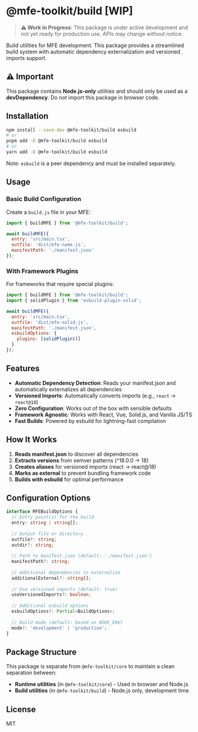# @mfe-toolkit/build [WIP]

> **⚠️ Work in Progress**: This package is under active development and not yet ready for production use. APIs may change without notice.

Build utilities for MFE development. This package provides a streamlined build system with automatic dependency externalization and versioned imports support.

## ⚠️ Important

This package contains **Node.js-only** utilities and should only be used as a **devDependency**. Do not import this package in browser code.

## Installation

```bash
npm install --save-dev @mfe-toolkit/build esbuild
# or
pnpm add -D @mfe-toolkit/build esbuild
# or
yarn add -D @mfe-toolkit/build esbuild
```

Note: `esbuild` is a peer dependency and must be installed separately.

## Usage

### Basic Build Configuration

Create a `build.js` file in your MFE:

```javascript
import { buildMFE } from '@mfe-toolkit/build';

await buildMFE({
  entry: 'src/main.tsx',
  outfile: 'dist/mfe-name.js',
  manifestPath: './manifest.json'
});
```

### With Framework Plugins

For frameworks that require special plugins:

```javascript
import { buildMFE } from '@mfe-toolkit/build';
import { solidPlugin } from 'esbuild-plugin-solid';

await buildMFE({
  entry: 'src/main.tsx',
  outfile: 'dist/mfe-solid.js',
  manifestPath: './manifest.json',
  esbuildOptions: {
    plugins: [solidPlugin()]
  }
});
```

## Features

- **Automatic Dependency Detection**: Reads your manifest.json and automatically externalizes all dependencies
- **Versioned Imports**: Automatically converts imports (e.g., `react` → `react@18`)
- **Zero Configuration**: Works out of the box with sensible defaults
- **Framework Agnostic**: Works with React, Vue, Solid.js, and Vanilla JS/TS
- **Fast Builds**: Powered by esbuild for lightning-fast compilation

## How It Works

1. **Reads manifest.json** to discover all dependencies
2. **Extracts versions** from semver patterns (^18.0.0 → 18)
3. **Creates aliases** for versioned imports (react → react@18)
4. **Marks as external** to prevent bundling framework code
5. **Builds with esbuild** for optimal performance

## Configuration Options

```typescript
interface MFEBuildOptions {
  // Entry point(s) for the build
  entry: string | string[];
  
  // Output file or directory
  outfile?: string;
  outdir?: string;
  
  // Path to manifest.json (default: './manifest.json')
  manifestPath?: string;
  
  // Additional dependencies to externalize
  additionalExternal?: string[];
  
  // Use versioned imports (default: true)
  useVersionedImports?: boolean;
  
  // Additional esbuild options
  esbuildOptions?: Partial<BuildOptions>;
  
  // Build mode (default: based on NODE_ENV)
  mode?: 'development' | 'production';
}
```

## Package Structure

This package is separate from `@mfe-toolkit/core` to maintain a clean separation between:
- **Runtime utilities** (in `@mfe-toolkit/core`) - Used in browser and Node.js
- **Build utilities** (in `@mfe-toolkit/build`) - Node.js only, development time

## License

MIT